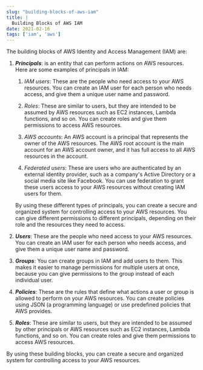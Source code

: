 ```yaml
---
slug: "building-blocks-of-aws-iam"
title: |
  Building Blocks of AWS IAM
date: 2021-02-16
tags: ['iam', 'aws']
---
```


The building blocks of AWS Identity and Access Management (IAM) are:

<!-- more -->




1. ***Principals***: is an entity that can perform actions on AWS resources. Here are some examples of principals in IAM:


	1. *IAM users*: These are the people who need access to your AWS resources. You can create an IAM user for each person who needs access, and give them a unique user name and password.
	
	
	2. *Roles*: These are similar to users, but they are intended to be assumed by AWS resources such as EC2 instances, Lambda functions, and so on. You can create roles and give them permissions to access AWS resources.
	
	
	3. *AWS accounts*: An AWS account is a principal that represents the owner of the AWS resources. The AWS root account is the main account for an AWS account owner, and it has full access to all AWS resources in the account.
	
	
	4. *Federated users*: These are users who are authenticated by an external identity provider, such as a company's Active Directory or a social media site like Facebook. You can use federation to grant these users access to your AWS resources without creating IAM users for them.
	
	
	 By using these different types of principals, you can create a secure and organized system for controlling access to your AWS resources. You can give different permissions to different principals, depending on their role and the resources they need to access.
2. ***Users***: These are the people who need access to your AWS resources. You can create an IAM user for each person who needs access, and give them a unique user name and password.


3. ***Groups***: You can create groups in IAM and add users to them. This makes it easier to manage permissions for multiple users at once, because you can give permissions to the group instead of each individual user.


4. ***Policies***: These are the rules that define what actions a user or group is allowed to perform on your AWS resources. You can create policies using JSON (a programming language) or use predefined policies that AWS provides.


5. ***Roles***: These are similar to users, but they are intended to be assumed by other principals or AWS resources such as EC2 instances, Lambda functions, and so on. You can create roles and give them permissions to access AWS resources.




By using these building blocks, you can create a secure and organized system for controlling access to your AWS resources.


